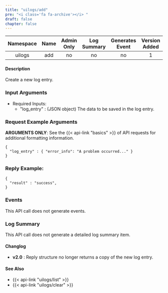 ```yaml
---
title: "uilogs/add"
pre: "<i class='fa fa-archive'></i> "
draft: false
chapter: false
---
```


| Namespace | Name | Admin Only | Log Summary | Generates Event | Version Added
|:----------------:|:--------:|:--------:|:--------:|:--------:|:---:|
| uilogs | add | no | no | no | 1 |

#### Description
Create a new log entry.

### Input Arguments
* Required Inputs:
   * "log_entry" : (JSON object) The data to be saved in the log entry.

### Request Example Arguments
**ARGUMENTS ONLY**: See the {{< api-link "basics" >}} of API requests for additional formatting information.

```
{
  "log_entry" : { "error_info": "A problem occurred..." }
}
```

### Reply Example:
```
{
  "result" : "success",
}
```

### Events
This API call does not generate events.

### Log Summary
This API call does not generate a detailed log summary item.

#### Changlog
* **v2.0** : Reply structure no longer returns a copy of the new log entry.

#### See Also
* {{< api-link "uilogs/list" >}}
* {{< api-link "uilogs/clear" >}}
